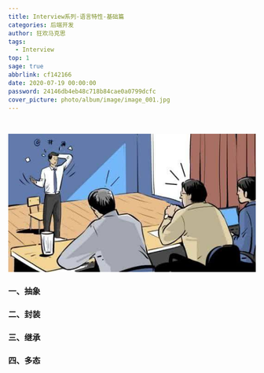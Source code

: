 ```yaml
---
title: Interview系列-语言特性-基础篇
categories: 后端开发
author: 狂欢马克思
tags:
  - Interview
top: 1
sage: true
abbrlink: cf142166
date: 2020-07-19 00:00:00
password: 24146db4eb48c718b84cae0a0799dcfc
cover_picture: photo/album/image/image_001.jpg
---
```


&emsp;&emsp;

<!-- more -->

  <script src="https://cdnjs.cloudflare.com/ajax/libs/jquery/3.3.1/jquery.min.js" type="text/javascript"></script>
  <script src="https://cdnjs.cloudflare.com/ajax/libs/crypto-js/3.1.9-1/crypto-js.min.js" type="text/javascript"></script>
  <script>
     (function(){
         if('{{ password }}'){;
             //加密成md5
             var hashword = CryptoJS.MD5(prompt('请输入文章密码')).toString();
             if (hashword !== '{{ password }}'){
                 alert('抱歉，密码错误！');
                 history.back();
             }else{
                alert("密码正确，欢迎阅读！");
             }
         }
     })();
 </script>
 
![Interview](/photo/album/image/image_122.jpg "面试系列-语言特性-基础篇")

### 一、抽象
### 二、封装
### 三、继承
### 四、多态



